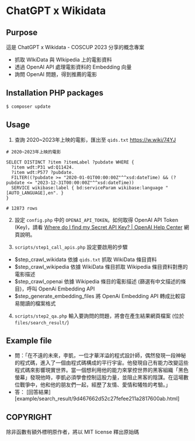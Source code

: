 # ChatGPT x Wikidata

## Purpose

這是 ChatGPT x Wikidata - COSCUP 2023 分享的概念專案

* 抓取 WIkiData 與 WIkipedia 上的電影資料
* 透過 OpenAI API 處理電影資料的 Embedding 向量
* 詢問 OpenAI 問題，得到推薦的電影

## Installation PHP packages

```bash
$ composer update
```

## Usage

1. 查詢 2020~2023年上映的電影，匯出至 `qids.txt`
https://w.wiki/74YJ

```sparql
# 2020~2023年上映的電影

SELECT DISTINCT ?item ?itemLabel ?pubdate WHERE {
  ?item wdt:P31 wd:Q11424.
  ?item wdt:P577 ?pubdate.
  FILTER((?pubdate >= "2020-01-01T00:00:00Z"^^xsd:dateTime) && (?pubdate <= "2023-12-31T00:00:00Z"^^xsd:dateTime))
  SERVICE wikibase:label { bd:serviceParam wikibase:language "[AUTO_LANGUAGE],en". }
}

# 12873 rows
```

2. 設定 `config.php` 中的 `OPENAI_API_TOKEN`。如何取得 OpenAI API Token (Key)，請看 [Where do I find my Secret API Key? \| OpenAI Help Center](https://help.openai.com/en/articles/4936850-where-do-i-find-my-secret-api-key) 網頁說明。

3. `scripts/step1_call_apis.php` 設定要啟用的步驟

* $step_crawl_wikidata 依據  `qids.txt` 抓取 WikiData 條目資料
* $step_crawl_wikipedia 依據 WikiData 條目抓取 Wikipedia 條目資料對應的電影描述
* $step_crawl_openai 依據 Wikipedia 條目的電影描述 (篩選有中文描述的條目)，呼叫 OpenAi Embedding API
* $step_generate_embedding_files 將 OpenAi Embedding API 轉成比較容易閱讀的檔案格式

4. `scripts/step2_qa.php` 輸入要詢問的問題，將會在產生結果網頁檔案 (位於 `files/search_result/`)

## Example file

* 問：「在不遠的未來，李凱，一位才華洋溢的程式設計師，偶然發現一段神秘的程式碼，進入了一個由程式碼構成的平行宇宙。他發現自己有能力改變這些程式碼來影響現實世界。當一個想利用他的能力來掌控世界的黑客組織「黑色螢幕」發現他時，李凱必須學會控制這股力量，並阻止黑客的陰謀。在這場數位戰爭中，他和他的朋友們一起，經歷了友情、愛情和犧牲的考驗。」
* 答：  [回答結果][example/search_result/9d467662d52c27fefee211a2817600ab.html]

  

## COPYRIGHT

除非函數有額外標明原作者，將以 MIT license 釋出原始碼